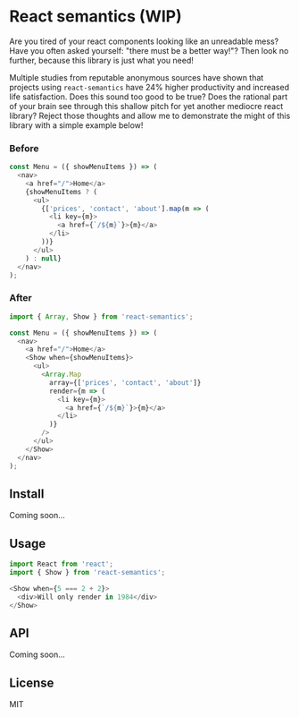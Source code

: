 # React semantics (WIP)

Are you tired of your react components looking like an unreadable mess?
Have you often asked yourself: "there must be a better way!"?
Then look no further, because this library is just what you need!

Multiple studies from reputable anonymous sources have shown that projects using `react-semantics` have 24% higher productivity and increased life satisfaction.
Does this sound too good to be true?
Does the rational part of your brain see through this shallow pitch for yet another mediocre react library?
Reject those thoughts and allow me to demonstrate the might of this library with a simple example below!

### Before

```javascript
const Menu = ({ showMenuItems }) => (
  <nav>
    <a href="/">Home</a>
    {showMenuItems ? (
      <ul>
        {['prices', 'contact', 'about'].map(m => (
          <li key={m}>
            <a href={`/${m}`}>{m}</a>
          </li>
        ))}
      </ul>
    ) : null}
  </nav>
);
```

### After

```javascript
import { Array, Show } from 'react-semantics';

const Menu = ({ showMenuItems }) => (
  <nav>
    <a href="/">Home</a>
    <Show when={showMenuItems}>
      <ul>
        <Array.Map
          array={['prices', 'contact', 'about']}
          render={m => (
            <li key={m}>
              <a href={`/${m}`}>{m}</a>
            </li>
          )}
        />
      </ul>
    </Show>
  </nav>
);
```

## Install

Coming soon...

## Usage

```javascript
import React from 'react';
import { Show } from 'react-semantics';

<Show when={5 === 2 + 2}>
  <div>Will only render in 1984</div>
</Show>

```

## API

Coming soon...

## License

MIT
